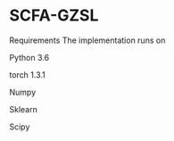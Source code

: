 # SCFA-GZSL
Requirements
The implementation runs on

Python 3.6

torch 1.3.1

Numpy

Sklearn

Scipy
